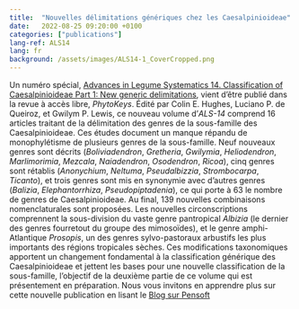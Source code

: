```yaml
---
title:  "Nouvelles délimitations génériques chez les Caesalpinioideae"
date:   2022-08-25 09:20:00 +0100
categories: ["publications"]
lang-ref: ALS14
lang: fr
background: /assets/images/ALS14-1_CoverCropped.png
---
```


Un numéro spécial, [Advances in Legume Systematics 14. Classification of Caesalpinioideae Part 1: New generic delimitations](https://phytokeys.pensoft.net/issue/3247/), vient d’être publié dans la revue à accès libre, *PhytoKeys*.  Édité par Colin E. Hughes, Luciano P. de Queiroz, et Gwilym P. Lewis, ce nouveau volume d’*ALS-14* comprend 16 articles traitant de la délimitation des genres de la sous-famille des Caesalpinioideae. Ces études document un manque répandu de monophylétisme de plusieurs genres de la sous-famille. Neuf nouveaux genres sont décrits (*Boliviadendron*, *Gretheria*, *Gwilymia*, *Heliodendron*, *Marlimorimia*, *Mezcala*, *Naiadendron*, *Osodendron*, *Ricoa*), cinq genres sont rétablis (*Anonychium*, *Neltuma*, *Pseudalbizzia*, *Strombocarpa*, *Ticanto*), et trois genres sont mis en synonymie avec d’autres genres (*Balizia*, *Elephantorrhiza*, *Pseudopiptadenia*), ce qui porte à 63 le nombre de genres de Caesalpinioideae. Au final, 139 nouvelles combinaisons nomenclaturales sont proposées. Les nouvelles circonscriptions comprennent la sous-division du vaste genre pantropical *Albizia* (le dernier des genres fourretout du groupe des mimosoïdes), et le genre amphi-Atlantique *Prosopis*, un des genres sylvo-pastoraux arbustifs les plus importants des régions tropicales sèches. Ces modifications taxonomiques apportent un changement fondamental à la classification générique des Caesalpinioideae et jettent les bases pour une nouvelle classification de la sous-famille, l’objectif de la deuxième partie de ce volume qui est présentement en préparation. Nous vous invitons en apprendre plus sur cette nouvelle publication en lisant le [Blog sur Pensoft](https://blog.pensoft.net/2022/08/23/redefining-genera-across-the-legume-subfamily-caesalpinioideae-in-phytokeys-issue/)
